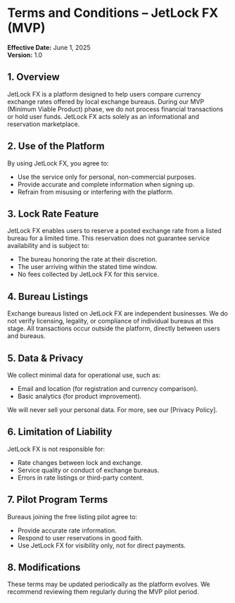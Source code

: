 # Terms and Conditions – JetLock FX (MVP)

**Effective Date:** June 1, 2025  
**Version:** 1.0

## 1. Overview

JetLock FX is a platform designed to help users compare currency exchange rates offered by local exchange bureaus. During our MVP (Minimum Viable Product) phase, we do not process financial transactions or hold user funds. JetLock FX acts solely as an informational and reservation marketplace.

## 2. Use of the Platform

By using JetLock FX, you agree to:

- Use the service only for personal, non-commercial purposes.
- Provide accurate and complete information when signing up.
- Refrain from misusing or interfering with the platform.

## 3. Lock Rate Feature

JetLock FX enables users to reserve a posted exchange rate from a listed bureau for a limited time. This reservation does not guarantee service availability and is subject to:

- The bureau honoring the rate at their discretion.
- The user arriving within the stated time window.
- No fees collected by JetLock FX for this service.

## 4. Bureau Listings

Exchange bureaus listed on JetLock FX are independent businesses. We do not verify licensing, legality, or compliance of individual bureaus at this stage. All transactions occur outside the platform, directly between users and bureaus.

## 5. Data & Privacy

We collect minimal data for operational use, such as:

- Email and location (for registration and currency comparison).
- Basic analytics (for product improvement).

We will never sell your personal data. For more, see our [Privacy Policy].

## 6. Limitation of Liability

JetLock FX is not responsible for:

- Rate changes between lock and exchange.
- Service quality or conduct of exchange bureaus.
- Errors in rate listings or third-party content.

## 7. Pilot Program Terms

Bureaus joining the free listing pilot agree to:

- Provide accurate rate information.
- Respond to user reservations in good faith.
- Use JetLock FX for visibility only, not for direct payments.

## 8. Modifications

These terms may be updated periodically as the platform evolves. We recommend reviewing them regularly during the MVP pilot period.
